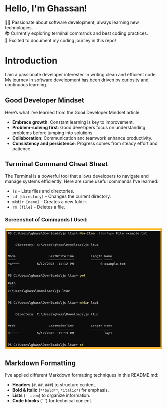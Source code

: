 # Hello, I'm Ghassan!  
👨‍💻 Passionate about software development, always learning new technologies.  
📚 Currently exploring terminal commands and best coding practices.  
🚀 Excited to document my coding journey in this repo!  
# Introduction
I am a passionate developer interested in writing clean and efficient code. My journey in software development has been driven by curiosity and continuous learning.

## Good Developer Mindset
Here’s what I’ve learned from the Good Developer Mindset article:
- **Embrace growth**: Constant learning is key to improvement.
- **Problem-solving first**: Good developers focus on understanding problems before jumping into solutions.
- **Collaboration**: Communication and teamwork enhance productivity.
- **Consistency and persistence**: Progress comes from steady effort and patience.

## Terminal Command Cheat Sheet
The Terminal is a powerful tool that allows developers to navigate and manage systems efficiently. Here are some useful commands I’ve learned:
- `ls` - Lists files and directories.
- `cd [directory]` - Changes the current directory.
- `mkdir [name]` - Creates a new folder.
- `rm [file]` - Deletes a file.
### Screenshot of Commands I Used:
![Screenshot of Commands](https://raw.githubusercontent.com/Ghassan-Omar/dev-diary/main/Screenshot-lap1.png)
## Markdown Formatting
I’ve applied different Markdown formatting techniques in this README.md:
- **Headers** (`#`, `##`, `###`) to structure content.
- **Bold & Italic** (`**bold**`, `*italic*`) for emphasis.
- **Lists** (`- item`) to organize information.
- **Code blocks** (`\``) for technical content.
